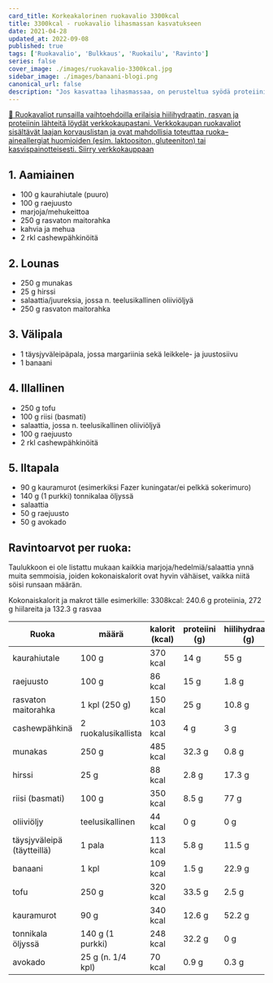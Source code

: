 ```yaml
---
card_title: Korkeakalorinen ruokavalio 3300kcal
title: 3300kcal - ruokavalio lihasmassan kasvatukseen
date: 2021-04-28
updated_at: 2022-09-08
published: true
tags: ['Ruokavalio', 'Bulkkaus', 'Ruokailu', 'Ravinto']
series: false
cover_image: ./images/ruokavalio-3300kcal.jpg
sidebar_image: ./images/banaani-blogi.png
canonical_url: false
description: "Jos kasvattaa lihasmassaa, on perusteltua syödä proteiinia 2-3 g per painokilo tai jopa enemmän. Aterioilla pitää myös muistaa syödä runsaasti erilaisia kasviksia, juureksia ja hedelmiä"
---
```


<a href="https://verkkokauppa.ptjesse.fi" class="rage-text ad">💪 Ruokavaliot runsailla vaihtoehdoilla erilaisia hiilihydraatin, rasvan ja proteiinin lähteitä löydät verkkokaupastani. Verkkokaupan ruokavaliot sisältävät laajan korvauslistan ja ovat mahdollisia toteuttaa ruoka–aineallergiat huomioiden (esim. laktoositon, gluteeniton) tai kasvispainotteisesti. <span style="text-decoration:underline;" class="external-link" href="https://verkkokauppa.ptjesse.fi">Siirry verkkokauppaan</span></a>

## 1. Aamiainen

- 100 g kaurahiutale (puuro)
- 100 g raejuusto
- marjoja/mehukeittoa
- 250 g rasvaton maitorahka
- kahvia ja mehua
- 2 rkl cashewpähkinöitä


## 2. Lounas

- 250 g munakas
- 25 g hirssi
- salaattia/juureksia, jossa n. teelusikallinen oliiviöljyä
- 250 g rasvaton maitorahka

## 3. Välipala

- 1 täysjyväleipäpala, jossa margariinia sekä leikkele- ja juustosiivu
- 1 banaani


## 4. Illallinen

- 250 g tofu
- 100 g riisi (basmati)
- salaattia, jossa n. teelusikallinen oliiviöljyä
- 100 g raejuusto
- 2 rkl cashewpähkinöitä


## 5. Iltapala

- 90 g kauramurot (esimerkiksi Fazer kuningatar/ei pelkkä sokerimuro)
- 140 g (1 purkki) tonnikalaa öljyssä 
- salaattia
- 50 g raejuusto
- 50 g avokado


## Ravintoarvot per ruoka:

Taulukkoon ei ole listattu mukaan kaikkia marjoja/hedelmiä/salaattia ynnä muita semmoisia, joiden kokonaiskalorit ovat hyvin vähäiset, vaikka niitä söisi runsaan määrän.

Kokonaiskalorit ja makrot tälle esimerkille:
3308kcal: 240.6 g proteiinia, 272 g hiilareita ja 132.3 g rasvaa



| Ruoka        | määrä | kalorit (kcal)           | proteiini (g) | hiilihydraatit (g) | rasva (g)
| ------------- |-------------| -----| -----| -----| -----|
| kaurahiutale      | 100 g | 370 kcal | 14 g | 55 g | 8 g |
| raejuusto      | 100 g | 86 kcal | 15 g | 1.8 g | 2 g |
| rasvaton maitorahka      | 1 kpl (250 g) | 150 kcal | 25 g | 10.8 g | 0.8 g |
| cashewpähkinä      | 2 ruokalusikallista | 103 kcal | 4 g | 3 g | 8 g |
| munakas     | 250 g | 485 kcal | 32.3 g | 0.8 g | 39.7 g |
| hirssi     | 25 g | 88 kcal | 2.8 g | 17.3 g | 0.8 g |
| riisi (basmati)     | 100 g | 350 kcal | 8.5 g | 77 g | 1 g |
| oliiviöljy   | teelusikallinen | 44 kcal | 0 g | 0 g | 5 g |
| täysjyväleipä (täytteillä)     | 1 pala | 113 kcal | 5.8 g | 11.5 g | 11.3 g |
| banaani     | 1 kpl | 109 kcal | 1.5 g | 22.9 g | 0.5 g |
| tofu     | 250 g | 320 kcal | 33.5 g | 2.5 g | 19 g |
| kauramurot     | 90 g | 340 kcal | 12.6 g | 52.2 g | 6.4 g |
| tonnikala öljyssä     | 140 g (1 purkki) | 248 kcal | 32.2 g | 0 g | 13.2 g |
| avokado     | 25 g (n. 1/4 kpl) | 70 kcal | 0.9 g | 0.3 g | 6.9 g |
